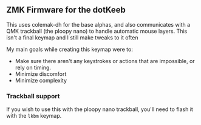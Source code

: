 ## ZMK Firmware for the dotKeeb

This uses colemak-dh for the base alphas, and also communicates with a QMK trackball (the ploopy nano) to handle automatic mouse layers. This isn't a final keymap and I still make tweaks to it often

My main goals while creating this keymap were to:
- Make sure there aren't any keystrokes or actions that are impossible, or rely on timing.
- Minimize discomfort
- Minimize complexity

### Trackball support
If you wish to use this with the ploopy nano trackball, you'll need to flash it with the `lkbm` keymap.
